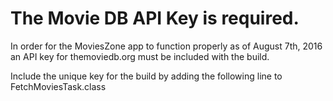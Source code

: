 # The Movie DB API Key is required.
In order for the MoviesZone app to function properly as of August 7th, 2016 an API key for themoviedb.org must be included with the build.

Include the unique key for the build by adding the following line to FetchMoviesTask.class
